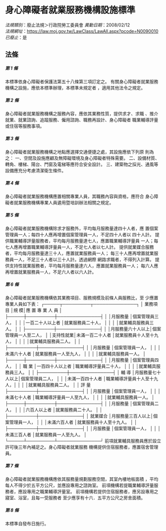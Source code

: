 # 身心障礙者就業服務機構設施標準

*法規類別*：廢止法規＞行政院勞工委員會
*異動日期*：2008/02/12  
*法規網址*：https://law.moj.gov.tw/LawClass/LawAll.aspx?pcode=N0090010
*已廢止*：是


## 法條
##### 第 1 條
本標準依身心障礙者保護法第五十八條第三項訂定之。
有關身心障礙者就業服務機構之設施，應依本標準辦理，本標準未規定者
，適用其他法令之規定。

##### 第 2 條
身心障礙者就業服務機構之服務內容，應依其業務性質，提供求才、求職
、推介就業、就業諮詢、追蹤服務、僱用諮詢、職務再設計、身心障礙者
職業輔導評量或住宿等服務事項。

##### 第 3 條
身心障礙者就業服務機構之地點應選擇交通便捷之處，其設施應依下列原
則為之：
一、空間及設施應顧及無障礙環境及身心障礙者特殊需要。
二、設備材質、轉角、樓梯、陽台、門窗及電梯等應符合安全設計。
三、建築物之採光、通風等設備應充分考慮清潔衛生條件。


##### 第 4 條
身心障礙者就業服務機構應置相關專業人員，其職務內容與資格，應符合
身心障礙者就業服務機構專業人員遴用暨培訓辦法相關之規定。

##### 第 5 條
身心障礙者就業服務機構除求才服務外，平均每月服務量達四十人者，應
置個案管理員一人；每四十人應再增置個案管理員一人，不足四十人者以
四十人計。
提供職業輔導評量服務者，平均每月服務量達七人，應置職業輔導評量員
一人；每七人應再增置職業輔導評量員一人，不足七人者以七人計。
提供就業媒合服務者，平均每月服務量達三十人，應置就業服務員一人；
每三十人應再增置就業服務員一人，不足三十人者以三十人計。透過網際
網路求職者，不得列入計算。
提供支持性就業服務者，平均每月服務量達六人，應置就業服務員一人；
每六人應再增置就業服務員一人，不足六人者以六人計。

##### 第 6 條
身心障礙者就業服務機構依其業務項目、服務規模及前條人員服務比，至
少應置專業人員如下表：
┌─────┬─────────┬──────────────┐
│ 業務項目 │規              模│應   置   專   業   人   員 │
├─────┼─────────┼──────────────┤
│          │月服務量          │個案管理員三人，            │
│          │一百二十人以上者  │就業服務員二十人，          │
│          │                  │就業輔具服務員三人。        │
│          ├─────────┼──────────────┤
│          │月服務量六十人以上│個案管理員一人至二人，      │
│支持性就業│未滿一百二十人者  │就業服務員十人至十九人，    │
│          │                  │就業輔具服務員二人。        │
│          ├─────────┼──────────────┤
│          │月服務量          │個案管理員一人，            │
│          │未滿六十人者      │就業服務員一人至九人，      │
│          │                  │就業輔具服務員一人。        │
├─────┼─────────┼──────────────┤
│          │月服務量          │個案管理員四人，            │
│  職  業  │一百四十人以上者  │職業輔導評量員二十人，      │
│          │                  │就業輔具服務員三人。        │
│          ├─────────┼──────────────┤
│  輔  導  │月服務量七十人以上│個案管理員二人，            │
│          │未滿一百四十人者  │職業輔導評量員十人至十九人，│
│          │                  │就業輔具服務員二人。        │
│  評  量  ├─────────┼──────────────┤
│          │月服務量          │個案管理員一人，            │
│          │未滿七十人者      │職業輔導評量員一人至九人，  │
│          │                  │就業輔具服務員一人。        │
├─────┼─────────┼──────────────┤
│          │月服務量          │個案管理員二人，            │
│          │六百人以上者      │就業服務員二十人。          │
│          ├─────────┼──────────────┤
│ 就業媒合 │月服務量三百人以上│個案管理員一人，            │
│          │未滿六百人者      │就業服務員十人至十九人。    │
│          ├─────────┼──────────────┤
│          │月服務量          │個案管理員一人，            │
│          │未滿三百人者      │就業服務員一人至九人。      │
└─────┴─────────┴──────────────┘
前項就業輔具服務員應於設立許可後三年內補足之。身心障礙者就業服務
機構提供住宿服務者，應置宿舍管理員。

##### 第 7 條
身心障礙者就業服務機構應依其服務量規劃服務空間，其室內樓地板面積
，平均每人不得少於五平方公尺，並應設專用之諮詢室。
前項機構若提職業輔導評量服務者，應設專用之職業輔導評量室。
前項機構若提供住宿服務者，應另設專用之寢室、浴室，且每一受服務者
至少應享有十六．五平方公尺之房舍面積。

##### 第 8 條
本標準自發布日施行。


